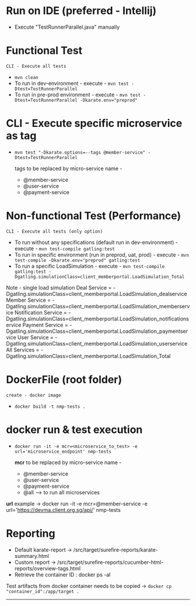 # Run on IDE (preferred - Intellij)
* Execute "TestRunnerParallel.java" manually

# Functional Test 
    CLI - Execute all tests
* `mvn clean`
* To run in dev-environment - execute - `mvn test -Dtest=TestRunnerParallel` 
* To run in pre-prod environment - execute - `mvn test -Dtest=TestRunnerParallel -Dkarate.env="preprod"`

# CLI - Execute specific microservice as tag
* `mvn test "-Dkarate.options=--tags @member-service" -Dtest=TestRunnerParallel` 

    tags to be replaced by micro-service name -
    - @member-service
    - @user-service
    - @payment-service

# Non-functional Test (Performance)
    CLI - Execute all tests (only option)
* To run without any specifications (default run in dev-environment) - execute - `mvn test-compile gatling:test`
* To run in specific environment (run in preprod, uat, prod) - execute - `mvn test-compile -Dkarate.env="preprod" gatling:test`
* To run a specific LoadSimulation - execute - `mvn test-compile gatling:test -Dgatling.simulationClass=client_memberportal.LoadSimulation_Total`



Note - single load simulation
Deal Service = -Dgatling.simulationClass=client_memberportal.LoadSimulation_dealservice
Member Service = -Dgatling.simulationClass=client_memberportal.LoadSimulation_memberservice
Notification Service = -Dgatling.simulationClass=client_memberportal.LoadSimulation_notificationservice
Payment Service = -Dgatling.simulationClass=client_memberportal.LoadSimulation_paymentservice
User Service = -Dgatling.simulationClass=client_memberportal.LoadSimulation_userservice
All Services = -Dgatling.simulationClass=client_memberportal.LoadSimulation_Total


# DockerFile (root folder)
    create - docker image
* `docker build -t nmp-tests .`

#    docker run & test execution
* `docker run -it -e mcr=<microservice_to_test> -e url='microservice_endpoint' nmp-tests`

    **mcr** to be replaced by micro-service name -
    - @member-service
    - @user-service
    - @payment-service
    - @all --> to run all microservices


**url** example -> docker run -it -e mcr=@member-service -e url='https://devma.client.org.sg/api/' nmp-tests
# Reporting
* Default karate-report -> /src/target/surefire-reports/karate-summary.html
* Custom report -> /src/target/surefire-reports/cucumber-html-reports/overview-tags.html
* Retrieve the container ID : docker ps -al

Test artifacts from docker container needs to be copied -> `docker cp "container_id":/app/target .`





------------------------------------------------------------------------------------------------------------------------


